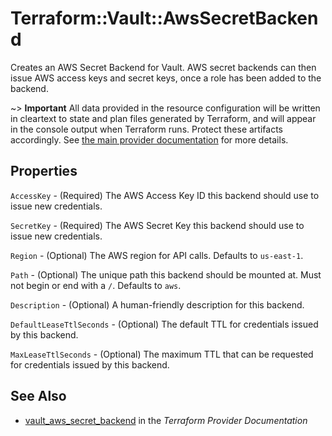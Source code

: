 # Terraform::Vault::AwsSecretBackend

Creates an AWS Secret Backend for Vault. AWS secret backends can then issue AWS
access keys and secret keys, once a role has been added to the backend.

~> **Important** All data provided in the resource configuration will be
written in cleartext to state and plan files generated by Terraform, and
will appear in the console output when Terraform runs. Protect these
artifacts accordingly. See
[the main provider documentation](../index.html)
for more details.

## Properties

`AccessKey` - (Required) The AWS Access Key ID this backend should use to issue new credentials.

`SecretKey` - (Required) The AWS Secret Key this backend should use to issue new credentials.

`Region` - (Optional) The AWS region for API calls. Defaults to `us-east-1`.

`Path` - (Optional) The unique path this backend should be mounted at. Must not begin or end with a `/`. Defaults to `aws`.

`Description` - (Optional) A human-friendly description for this backend.

`DefaultLeaseTtlSeconds` - (Optional) The default TTL for credentials issued by this backend.

`MaxLeaseTtlSeconds` - (Optional) The maximum TTL that can be requested for credentials issued by this backend.


## See Also

* [vault_aws_secret_backend](https://www.terraform.io/docs/providers/vault/r/aws_secret_backend.html) in the _Terraform Provider Documentation_